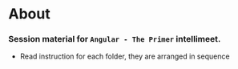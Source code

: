 # About

### Session material for `Angular - The Primer` intellimeet.

-   Read instruction for each folder, they are arranged in sequence
